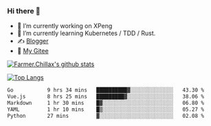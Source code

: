 ### Hi there 👋

- 🔭 I’m currently working on XPeng
- 🌱 I’m currently learning Kubernetes / TDD / Rust.
- ✍️ [Blogger](https://blog.farmer233.top)
- 🤔 [My Gitee](https://gitee.com/Farmer-chong)


[![Farmer.Chillax's github stats](https://github-readme-stats.vercel.app/api?username=FarmerChillax)](https://github.com/anuraghazra/github-readme-stats)

[![Top Langs](https://github-readme-stats.vercel.app/api/top-langs/?username=FarmerChillax&layout=compact&hide=html,css,javascript)](https://github.com/anuraghazra/github-readme-stats)


<a href="https://wakatime.com/@Farmer"> </a>
          <!--START_SECTION:waka-->

```txt
Go           9 hrs 34 mins   ██████████▓░░░░░░░░░░░░░░   43.30 %
Vue.js       8 hrs 25 mins   █████████▓░░░░░░░░░░░░░░░   38.06 %
Markdown     1 hr 30 mins    █▓░░░░░░░░░░░░░░░░░░░░░░░   06.80 %
YAML         1 hr 10 mins    █▒░░░░░░░░░░░░░░░░░░░░░░░   05.27 %
Python       27 mins         ▓░░░░░░░░░░░░░░░░░░░░░░░░   02.08 %
```

<!--END_SECTION:waka-->



<!--
**Farmer-chong/Farmer-chong** is a ✨ _special_ ✨ repository because its `README.md` (this file) appears on your GitHub profile.

Here are some ideas to get you started:

- 🔭 I’m currently working on ...
- 🌱 I’m currently learning ...
- 👯 I’m looking to collaborate on ...
- 🤔 I’m looking for help with ...
- 💬 Ask me about ...
- 📫 How to reach me: ...
- 😄 Pronouns: ...
- ⚡ Fun fact: ...
-->
